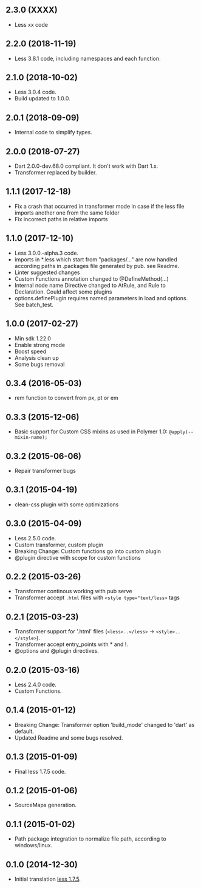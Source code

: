 ## 2.3.0 (XXXX)
- Less xx code

## 2.2.0 (2018-11-19)

- Less 3.8.1 code, including namespaces and each function.

## 2.1.0 (2018-10-02)

- Less 3.0.4 code.
- Build updated to 1.0.0.

## 2.0.1 (2018-09-09)

- Internal code to simplify types.

## 2.0.0 (2018-07-27)

- Dart 2.0.0-dev.68.0 compliant. It don't work with Dart 1.x.
- Transformer replaced by builder.

## 1.1.1 (2017-12-18)

- Fix a crash that occurred in transformer mode in case if the less file imports another one from the same folder
- Fix incorrect paths in relative imports

## 1.1.0 (2017-12-10)

- Less 3.0.0.-alpha.3 code.
- imports in *.less which start from "packages/..." are now handled according paths in .packages file generated by pub. see Readme.
- Linter suggested changes
- Custom Functions annotation changed to @DefineMethod(...)
- Internal node name Directive changed to AtRule, and Rule to Declaration. Could affect some plugins
- options.definePlugin requires named parameters in load and options. See batch_test.

## 1.0.0 (2017-02-27)

- Min sdk 1.22.0
- Enable strong mode
- Boost speed
- Analysis clean up
- Some bugs removal

## 0.3.4 (2016-05-03)

- rem function to convert from px, pt or em

## 0.3.3 (2015-12-06)

- Basic support for Custom CSS mixins as used in Polymer 1.0:  `@apply(--mixin-name);`

## 0.3.2 (2015-06-06)

- Repair transformer bugs

## 0.3.1 (2015-04-19)

- clean-css plugin with some optimizations

## 0.3.0 (2015-04-09)

- Less 2.5.0 code.
- Custom transformer, custom plugin
- Breaking Change: Custom functions go into custom plugin
- @plugin directive with scope for custom functions

## 0.2.2 (2015-03-26)

- Transformer continous working with pub serve
- Transformer accept `.html` files with `<style type="text/less>` tags

## 0.2.1 (2015-03-23)

- Transformer support for '.html' files (`<less>..</less>` -> `<style>..</style>`).
- Transformer accept entry_points with * and !.
- @options and @plugin directives.

## 0.2.0 (2015-03-16)

- Less 2.4.0 code.
- Custom Functions.

## 0.1.4 (2015-01-12)

- Breaking Change: Transformer option 'build_mode' changed to 'dart' as default.
- Updated Readme and some bugs resolved.

## 0.1.3 (2015-01-09)

- Final less 1.7.5 code.

## 0.1.2 (2015-01-06)

- SourceMaps generation.

## 0.1.1 (2015-01-02)

- Path package integration to normalize file path, according to windows/linux.

## 0.1.0 (2014-12-30)

- Initial translation [less 1.7.5](http://lesscss.org/).
